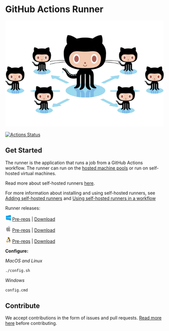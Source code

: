 # GitHub Actions Runner

<p align="center">
  <img src="docs/res/github-graph.png">
</p>

[![Actions Status](https://github.com/actions/runner/workflows/Runner%20CI/badge.svg)](https://github.com/actions/runner/actions)

## Get Started

The runner is the application that runs a job from a GitHub Actions workflow.  The runner can run on the [hosted machine pools](https://github.com/actions/virtual-environments) or run on self-hosted virtual machines.

Read more about self-hosted runners [here](https://help.github.com/en/actions/automating-your-workflow-with-github-actions/about-self-hosted-runners).

For more information about installing and using self-hosted runners, see [Adding self-hosted runners](https://help.github.com/en/actions/automating-your-workflow-with-github-actions/adding-self-hosted-runners) and [Using self-hosted runners in a workflow](https://help.github.com/en/actions/automating-your-workflow-with-github-actions/using-self-hosted-runners-in-a-workflow)

Runner releases:

![win](docs/res/win_sm.png) [Pre-reqs](docs/start/envwin.md) | [Download](https://github.com/actions/runner/releases)  

![macOS](docs/res/apple_sm.png)  [Pre-reqs](docs/start/envosx.md) | [Download](https://github.com/actions/runner/releases)  

![linux](docs/res/linux_sm.png)  [Pre-reqs](docs/start/envlinux.md) | [Download](https://github.com/actions/runner/releases)

**Configure:**

*MacOS and Linux*
```bash
./config.sh
```

*Windows*
```bash
config.cmd
```

## Contribute

We accept contributions in the form of issues and pull requests.  [Read more here](docs/contribute.md) before contributing.
